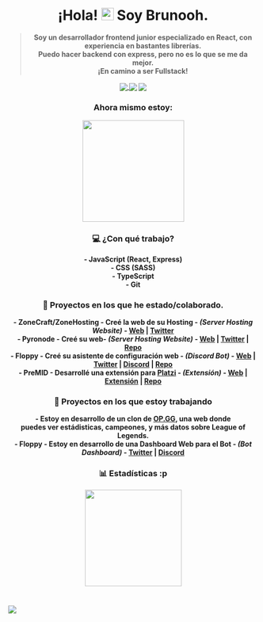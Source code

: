 <h1 align="center">
  ¡Hola! 
  <img src="https://user-images.githubusercontent.com/57642291/115981321-b7a44c80-a58a-11eb-8109-79aa8bcf0698.gif" width="25px">  
  Soy <strong>Brunooh<strong/>.
</h1>

  <blockquote>
    <p align="center">
      Soy un desarrollador frontend junior especializado en React, con experiencia en bastantes librerías. <br/>
      Puedo hacer backend con express, pero no es lo que se me da mejor.  <br/>
      ¡En camino a ser Fullstack!
    <p/>
  </blockquote>

<div align="center">
  <a href="https://twitter.com/brunoo_cal">
    <img src="https://img.shields.io/twitter/follow/brunoo_cal?color=blue&label=Twitter&logo=brunoo_cal&style=for-the-badge" align="center">
  </a>
  <img src="https://img.shields.io/static/v1?label=Discord&message=Brunooh%231181&color=blue&style=for-the-badge" align="center">
  <img src="https://komarev.com/ghpvc/?username=your-github-username&color=blue" align="center">
</div>

<h3 align="center">
  Ahora mismo estoy:
</h3>
<div align="center">
  <a href="https://discord.com/users/698582921887481889">
    <img src="https://lanyard-profile-readme.vercel.app/api/698582921887481889" align="center" height="205">
  </a>
</div>

<h3 align="center">
  💻 ¿Con qué  trabajo?
</h3>

<div align="center">
  <p align="center">
      - JavaScript (React, Express)<br/>
      - CSS (SASS) <br/>
      - TypeScript <br/>
      - Git
  <p/>
</div>

<h3 align="center">
  👑 Proyectos en los que he estado/colaborado.
</h3>

<div align="center">
  <p align="center">
    - ZoneCraft/ZoneHosting - Creé la web de su Hosting - <em>(Server Hosting Website)</em> - <a href="https://zonehosting.net">Web<a/> | <a           href="https://twitter.com/ZoneCraftES">Twitter<a/> <br/>
    - Pyronode - Creé su web- <em>(Server Hosting Website)</em> - <a href="https://pyronode.com">Web<a/> | <a href="https://twitter.com/PyroNode">Twitter<a/> | <a href="https://github.com/brunoocal/Pyronode">Repo<a/> <br/>
    - Floppy - Creé su asistente de configuración web - <em>(Discord Bot)</em> - <a href="https://floppy-assistant.vercel.app">Web<a/> | <a href="https://floppy.red/twitter">Twitter<a/> | <a href="https://floppy.red/discord">Discord<a/> | <a href="https://github.com/brunoocal/FloppyAssistant">Repo<a/> <br/>
    - PreMID - Desarrollé una extensión para <a href="https://platzi.com">Platzi<a/> - <em>(Extensión)</em> - <a href="https://premid.app">Web<a/> | <a href="https://premid.app/store/presences/Platzi">Extensión<a/> | <a href="https://github.com/PlatziPreMID">Repo<a/>
  <p/>
</div>

<h3 align="center">
  🔧 Proyectos en los que estoy trabajando
</h3>

<div align="center">
  <p align="center">
    - Estoy en desarrollo de un clon de <a href="https://las.op.gg/l=es">OP.GG</a>, una web donde <br/> puedes ver estádisticas, campeones, y más datos sobre League of Legends. <br/>
    - Floppy - Estoy en desarrollo de una Dashboard Web para el Bot - <em>(Bot Dashboard)</em> - <a href="https://floppy.red/twitter">Twitter<a/> | <a href="https://floppy.red/discord">Discord<a/>
  <p/>
</div>

<h3 align="center">
  📊 Estadísticas :p
</h3>

<div align="center">
  <a href="https://wakatime.com/@brunoocal">
    <img src="https://github-readme-stats.vercel.app/api/wakatime?username=brunoocal&layout=compact&theme=dark" align="center" height="195px">
  </a>
</div>

#
![](https://hit.yhype.me/github/profile?user_id=75707587)

